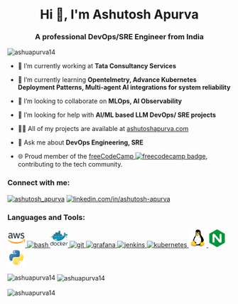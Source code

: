 <h1 align="center">Hi 👋, I'm Ashutosh Apurva</h1>
<h3 align="center">A professional DevOps/SRE Engineer from India</h3>

<p align="left"> <img src="https://komarev.com/ghpvc/?username=ashuapurva14&label=Profile%20views&color=0e75b6&style=flat" alt="ashuapurva14" /> </p>

- 🔭 I’m currently working at **Tata Consultancy Services**

- 🌱 I’m currently learning **Opentelmetry, Advance Kubernetes Deployment Patterns, Multi-agent AI integrations for system reliability**

- 👯 I’m looking to collaborate on **MLOps, AI Observability**

- 🤝 I’m looking for help with **AI/ML based LLM DevOps/ SRE projects**

- 👨‍💻 All of my projects are available at [ashutoshapurva.com](ashutoshapurva.com)

- 💬 Ask me about **DevOps Engineering, SRE**

- 🌐 Proud member of the [freeCodeCamp <img width="48" height="48" alt="freecodecamp badge" src="https://github.com/user-attachments/assets/2249aaa5-e724-4d89-a820-45dbe508cbf0" />](https://www.freecodecamp.org/), contributing to the tech community.

<h3 align="left">Connect with me:</h3>
<p align="left">
<a href="https://twitter.com/ashutosh_apurva" target="blank"><img align="center" src="https://raw.githubusercontent.com/rahuldkjain/github-profile-readme-generator/master/src/images/icons/Social/twitter.svg" alt="ashutosh_apurva" height="30" width="40" /></a>
<a href="https://linkedin.com/in/linkedin.com/in/ashutosh-apurva" target="blank"><img align="center" src="https://raw.githubusercontent.com/rahuldkjain/github-profile-readme-generator/master/src/images/icons/Social/linked-in-alt.svg" alt="linkedin.com/in/ashutosh-apurva" height="30" width="40" /></a>
</p>

<h3 align="left">Languages and Tools:</h3>
<p align="left"> <a href="https://aws.amazon.com" target="_blank" rel="noreferrer"> <img src="https://raw.githubusercontent.com/devicons/devicon/master/icons/amazonwebservices/amazonwebservices-original-wordmark.svg" alt="aws" width="40" height="40"/> </a> <a href="https://www.gnu.org/software/bash/" target="_blank" rel="noreferrer"> <img src="https://www.vectorlogo.zone/logos/gnu_bash/gnu_bash-icon.svg" alt="bash" width="40" height="40"/> </a> <a href="https://www.docker.com/" target="_blank" rel="noreferrer"> <img src="https://raw.githubusercontent.com/devicons/devicon/master/icons/docker/docker-original-wordmark.svg" alt="docker" width="40" height="40"/> </a> <a href="https://git-scm.com/" target="_blank" rel="noreferrer"> <img src="https://www.vectorlogo.zone/logos/git-scm/git-scm-icon.svg" alt="git" width="40" height="40"/> </a> <a href="https://grafana.com" target="_blank" rel="noreferrer"> <img src="https://www.vectorlogo.zone/logos/grafana/grafana-icon.svg" alt="grafana" width="40" height="40"/> </a> <a href="https://www.jenkins.io" target="_blank" rel="noreferrer"> <img src="https://www.vectorlogo.zone/logos/jenkins/jenkins-icon.svg" alt="jenkins" width="40" height="40"/> </a> <a href="https://kubernetes.io" target="_blank" rel="noreferrer"> <img src="https://www.vectorlogo.zone/logos/kubernetes/kubernetes-icon.svg" alt="kubernetes" width="40" height="40"/> </a> <a href="https://www.linux.org/" target="_blank" rel="noreferrer"> <img src="https://raw.githubusercontent.com/devicons/devicon/master/icons/linux/linux-original.svg" alt="linux" width="40" height="40"/> </a> <a href="https://www.nginx.com" target="_blank" rel="noreferrer"> <img src="https://raw.githubusercontent.com/devicons/devicon/master/icons/nginx/nginx-original.svg" alt="nginx" width="40" height="40"/> </a> <a href="https://www.python.org" target="_blank" rel="noreferrer"> <img src="https://raw.githubusercontent.com/devicons/devicon/master/icons/python/python-original.svg" alt="python" width="40" height="40"/> </a> </p>

<p><img align="left" src="https://github-readme-stats.vercel.app/api/top-langs?username=ashuapurva14&show_icons=true&locale=en&layout=compact" alt="ashuapurva14" /></p>

<p>&nbsp;<img align="center" src="https://github-readme-stats.vercel.app/api?username=ashuapurva14&show_icons=true&locale=en" alt="ashuapurva14" /></p>

<p><img align="center" src="https://github-readme-streak-stats.herokuapp.com/?user=ashuapurva14&" alt="ashuapurva14" /></p>
